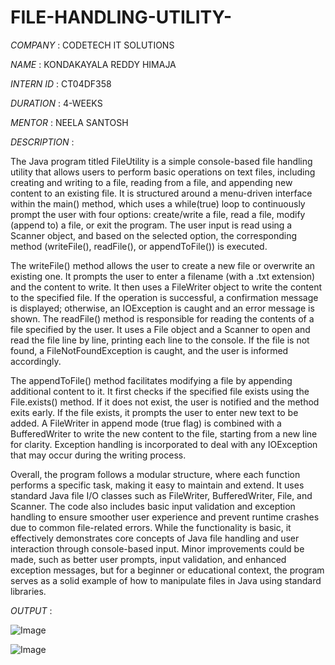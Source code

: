 # FILE-HANDLING-UTILITY-

*COMPANY* : CODETECH IT SOLUTIONS

*NAME* : KONDAKAYALA REDDY HIMAJA 

*INTERN ID* : CT04DF358

*DURATION* : 4-WEEKS

*MENTOR* : NEELA SANTOSH

*DESCRIPTION* :

The Java program titled FileUtility is a simple console-based file handling utility that allows users to perform basic operations on text files, including creating and writing to a file, reading from a file, and appending new content to an existing file. It is structured around a menu-driven interface within the main() method, which uses a while(true) loop to continuously prompt the user with four options: create/write a file, read a file, modify (append to) a file, or exit the program. The user input is read using a Scanner object, and based on the selected option, the corresponding method (writeFile(), readFile(), or appendToFile()) is executed.

The writeFile() method allows the user to create a new file or overwrite an existing one. It prompts the user to enter a filename (with a .txt extension) and the content to write. It then uses a FileWriter object to write the content to the specified file. If the operation is successful, a confirmation message is displayed; otherwise, an IOException is caught and an error message is shown. The readFile() method is responsible for reading the contents of a file specified by the user. It uses a File object and a Scanner to open and read the file line by line, printing each line to the console. If the file is not found, a FileNotFoundException is caught, and the user is informed accordingly.

The appendToFile() method facilitates modifying a file by appending additional content to it. It first checks if the specified file exists using the File.exists() method. If it does not exist, the user is notified and the method exits early. If the file exists, it prompts the user to enter new text to be added. A FileWriter in append mode (true flag) is combined with a BufferedWriter to write the new content to the file, starting from a new line for clarity. Exception handling is incorporated to deal with any IOException that may occur during the writing process.

Overall, the program follows a modular structure, where each function performs a specific task, making it easy to maintain and extend. It uses standard Java file I/O classes such as FileWriter, BufferedWriter, File, and Scanner. The code also includes basic input validation and exception handling to ensure smoother user experience and prevent runtime crashes due to common file-related errors. While the functionality is basic, it effectively demonstrates core concepts of Java file handling and user interaction through console-based input. Minor improvements could be made, such as better user prompts, input validation, and enhanced exception messages, but for a beginner or educational context, the program serves as a solid example of how to manipulate files in Java using standard libraries.

*OUTPUT* :

![Image](https://github.com/user-attachments/assets/5610d153-7a3e-4a03-bbbb-a9ef08a21001)

![Image](https://github.com/user-attachments/assets/ed8b944e-e638-4f58-8f46-f2549c79857c)
